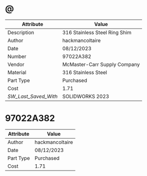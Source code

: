 # @
| Attribute | Value |
| ---  | ---     |
| Description | 316 Stainless Steel Ring Shim |
| Author | hackmancoltaire |
| Date | 08/12/2023 |
| Number | 97022A382 |
| Vendor | McMaster-Carr Supply Company |
| Material | 316 Stainless Steel |
| Part Type | Purchased |
| Cost | 1.71 |
| _SW_Last_Saved_With_ | SOLIDWORKS 2023 |
# 97022A382
| Attribute | Value |
| ---  | ---     |
| Author | hackmancoltaire |
| Date | 08/12/2023 |
| Part Type | Purchased |
| Cost | 1.71 |

